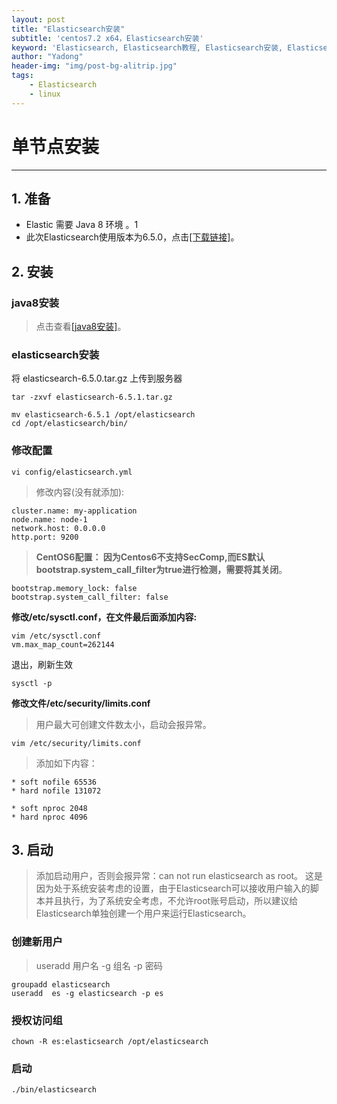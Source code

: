 ```yaml
---
layout: post
title: "Elasticsearch安装"
subtitle: 'centos7.2 x64，Elasticsearch安装'
keyword: 'Elasticsearch, Elasticsearch教程, Elasticsearch安装, Elasticsearch api 中文文档, Elasticsearch 查询, Java, Spring, Linux, Nginx, Zookeeper, Web, JavaScript, 前端, 设计'
author: "Yadong"
header-img: "img/post-bg-alitrip.jpg"
tags:
    - Elasticsearch
    - linux
---
```


# 单节点安装 #


----------


## 1. 准备 ##

 - Elastic 需要 Java 8 环境 。1
 - 此次Elasticsearch使用版本为6.5.0，点击[[下载链接]][1]。



## 2. 安装 ##

### java8安装 ###
>    点击查看[[java8安装]][2]。

### elasticsearch安装 ###
将  elasticsearch-6.5.0.tar.gz 上传到服务器


    tar -zxvf elasticsearch-6.5.1.tar.gz

    mv elasticsearch-6.5.1 /opt/elasticsearch
    cd /opt/elasticsearch/bin/

### 修改配置 ###

    vi config/elasticsearch.yml
 

> 修改内容(没有就添加):

    cluster.name: my-application
    node.name: node-1
    network.host: 0.0.0.0
    http.port: 9200

> **CentOS6配置：
因为Centos6不支持SecComp,而ES默认bootstrap.system_call_filter为true进行检测，需要将其关闭**。

    bootstrap.memory_lock: false
    bootstrap.system_call_filter: false

 
**修改/etc/sysctl.conf，在文件最后面添加内容:**

    vim /etc/sysctl.conf
    vm.max_map_count=262144

退出，刷新生效

    sysctl -p

**修改文件/etc/security/limits.conf**

> 用户最大可创建文件数太小，启动会报异常。


    vim /etc/security/limits.conf


> 添加如下内容：

    * soft nofile 65536
    * hard nofile 131072
    
    * soft nproc 2048
    * hard nproc 4096


## 3. 启动 ##

> 添加启动用户，否则会报异常：can not run elasticsearch as root。
这是因为处于系统安装考虑的设置，由于Elasticsearch可以接收用户输入的脚本并且执行，为了系统安全考虑，不允许root账号启动，所以建议给Elasticsearch单独创建一个用户来运行Elasticsearch。


### 创建新用户 ###

> useradd 用户名 -g 组名 -p 密码

    groupadd elasticsearch
    useradd  es -g elasticsearch -p es

### 授权访问组 ###

    chown -R es:elasticsearch /opt/elasticsearch

### 启动 ###


    ./bin/elasticsearch



  [1]: https://artifacts.elastic.co/downloads/elasticsearch/elasticsearch-6.5.0.tar.gz
  [2]: https://www.cuiyadong.com/2018/11/19/jdk1.8-linux/
